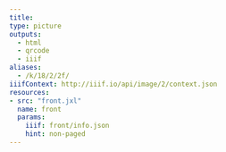 ```yaml
---
title:
type: picture
outputs:
  - html
  - qrcode
  - iiif
aliases:
  - /k/18/2/2f/
iiifContext: http://iiif.io/api/image/2/context.json
resources:
- src: "front.jxl"
  name: front
  params:
    iiif: front/info.json
    hint: non-paged
---
```

